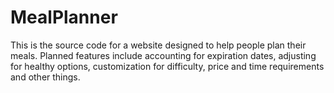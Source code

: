 # MealPlanner
This is the source code for a website designed to help people plan their meals. Planned features include accounting for expiration dates, adjusting for healthy options, customization for difficulty, price and time requirements and other things.
